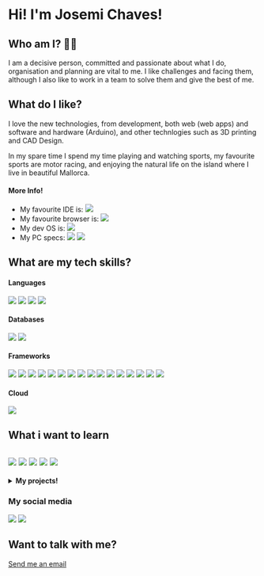 # Hi! I'm Josemi Chaves!

## Who am I? 🧑‍💻  
I am a decisive person, committed and passionate about what I do, organisation and planning are vital to me. I like challenges and facing them, although I also like to work in a team to solve them and give the best of me.

  
## What do I like?  
I love the new technologies, from development, both web (web apps) and software and hardware (Arduino), and other technlogies such as 3D printing and CAD Design.  
  
In my spare time I spend my time playing and watching sports, my favourite sports are motor racing, and enjoying the natural life on the island where I live in beautiful Mallorca.

#### More Info!

- My favourite IDE is: <img src="https://img.shields.io/badge/Visual_Studio_Code-0078D4?style=for-the-badge&logo=visual%20studio%20code&logoColor=white" />
- My favourite browser is: <img src="https://img.shields.io/badge/Google_chrome-4285F4?style=for-the-badge&logo=Google-chrome&logoColor=white" />
- My dev OS is: <img src="https://img.shields.io/badge/Ubuntu-E95420?style=for-the-badge&logo=ubuntu&logoColor=white" />
- My PC specs: <img src="https://img.shields.io/badge/AMD-Ryzen_5_1600X-ED1C24?style=for-the-badge&logo=amd&logoColor=white" /> <img src="https://img.shields.io/badge/NVIDIA-GTX1060-76B900?style=for-the-badge&logo=nvidia&logoColor=white" />


## What are my tech skills?

#### Languages
<img src="https://img.shields.io/badge/HTML5-E34F26?style=for-the-badge&logo=html5&logoColor=white" /> <img src="https://img.shields.io/badge/CSS3-1572B6?style=for-the-badge&logo=css3&logoColor=white" /> <img src="https://img.shields.io/badge/JavaScript-F7DF1E?style=for-the-badge&logo=javascript&logoColor=black" /> <img src="https://img.shields.io/badge/TypeScript-007ACC?style=for-the-badge&logo=typescript&logoColor=white" />

#### Databases
<img src="https://img.shields.io/badge/PostgreSQL-316192?style=for-the-badge&logo=postgresql&logoColor=white" /> <img src="https://img.shields.io/badge/MongoDB-4EA94B?style=for-the-badge&logo=mongodb&logoColor=white" />

#### Frameworks
<img src="https://img.shields.io/badge/Node.js-339933?style=for-the-badge&logo=nodedotjs&logoColor=white" />  <img src="https://img.shields.io/badge/npm-CB3837?style=for-the-badge&logo=npm&logoColor=white" /> <img src="https://img.shields.io/badge/Yarn-2C8EBB?style=for-the-badge&logo=yarn&logoColor=white" /> <img src="https://img.shields.io/badge/Jest-C21325?style=for-the-badge&logo=jest&logoColor=white" /> <img src="https://img.shields.io/badge/Express.js-000000?style=for-the-badge&logo=express&logoColor=white" /> <img src="https://img.shields.io/badge/Sass-CC6699?style=for-the-badge&logo=sass&logoColor=white" /> <img src="https://img.shields.io/badge/React-20232A?style=for-the-badge&logo=react&logoColor=61DAFB" /> <img src="https://img.shields.io/badge/Bootstrap-563D7C?style=for-the-badge&logo=bootstrap&logoColor=white" /> <img src="https://img.shields.io/badge/React_Router-CA4245?style=for-the-badge&logo=react-router&logoColor=white" /> <img src="https://img.shields.io/badge/GraphQl-E10098?style=for-the-badge&logo=graphql&logoColor=white" /> <img src="https://img.shields.io/badge/Docker-2CA5E0?style=for-the-badge&logo=docker&logoColor=white" /> <img src="https://img.shields.io/badge/next.js-000000?style=for-the-badge&logo=nextdotjs&logoColor=white" /> <img src="https://img.shields.io/badge/Git-F05032?style=for-the-badge&logo=git&logoColor=white" /> <img src="https://img.shields.io/badge/Postman-FF6C37?style=for-the-badge&logo=Postman&logoColor=white" /> <img src="https://img.shields.io/badge/Nginx-009639?style=for-the-badge&logo=nginx&logoColor=white" /> <img src="https://img.shields.io/badge/-materialize--css-ff69b4?style=for-the-badge&logo=materialize--css&logoColor=white" />

#### Cloud
<img src="https://img.shields.io/badge/Heroku-430098?style=for-the-badge&logo=heroku&logoColor=white" />

## What i want to learn
<img src="https://img.shields.io/badge/Python-FFD43B?style=for-the-badge&logo=python&logoColor=darkgreen" /> <img src="https://img.shields.io/badge/Vue.js-35495E?style=for-the-badge&logo=vuedotjs&logoColor=4FC08D" /> <img src="https://img.shields.io/badge/AngularJS-E23237?style=for-the-badge&logo=angularjs&logoColor=white" /> <img src="https://img.shields.io/badge/Electron-2B2E3A?style=for-the-badge&logo=electron&logoColor=9FEAF9" /> <img src="https://img.shields.io/badge/React_Native-20232A?style=for-the-badge&logo=react&logoColor=61DAFB" />
---
<details>
	<summary><strong>My projects!</strong></summary>

<details>
<summary> **Feel Menorca** <img src="https://img.shields.io/badge/TypeScript-007ACC?style=for-the-badge&logo=typescript&logoColor=white" /> <img src="https://img.shields.io/badge/MongoDB-4EA94B?style=for-the-badge&logo=mongodb&logoColor=white" /> <img src="https://img.shields.io/badge/Node.js-339933?style=for-the-badge&logo=nodedotjs&logoColor=white" />  <img src="https://img.shields.io/badge/React-20232A?style=for-the-badge&logo=react&logoColor=61DAFB" /> <img src="https://img.shields.io/badge/Bootstrap-563D7C?style=for-the-badge&logo=bootstrap&logoColor=white" /> <img src="https://img.shields.io/badge/GraphQl-E10098?style=for-the-badge&logo=graphql&logoColor=white" /> <img src="https://img.shields.io/badge/Docker-2CA5E0?style=for-the-badge&logo=docker&logoColor=white" /> <img src="https://img.shields.io/badge/next.js-000000?style=for-the-badge&logo=nextdotjs&logoColor=white" /> <img src="https://img.shields.io/badge/Heroku-430098?style=for-the-badge&logo=heroku&logoColor=white" /></summary>
- *What is Feel Menorca?*
	- Feel Menorca is an app where you can rent a kayak in different beaches of Menorca,
this app works with a front-end, back-end and a database, also have integrated an
email micro service and a payment gateway.
- *Links*
  	- [GitHub Repo](https://github.com/JosemiChaves9/Feel-Menorca)
  	- [Online version](https://protected-peak-68735.herokuapp.com/) (still in testing)
    </details>

<details>
<summary> **Drone Tracker** <img src="https://img.shields.io/badge/TypeScript-007ACC?style=for-the-badge&logo=typescript&logoColor=white" /> <img src="https://img.shields.io/badge/PostgreSQL-316192?style=for-the-badge&logo=postgresql&logoColor=white" /> <img src="https://img.shields.io/badge/Node.js-339933?style=for-the-badge&logo=nodedotjs&logoColor=white" /> <img src="https://img.shields.io/badge/Express.js-000000?style=for-the-badge&logo=express&logoColor=white" /> <img src="https://img.shields.io/badge/Sass-CC6699?style=for-the-badge&logo=sass&logoColor=white" /> <img src="https://img.shields.io/badge/React-20232A?style=for-the-badge&logo=react&logoColor=61DAFB" /> <img src="https://img.shields.io/badge/Bootstrap-563D7C?style=for-the-badge&logo=bootstrap&logoColor=white" /> <img src="https://img.shields.io/badge/React_Router-CA4245?style=for-the-badge&logo=react-router&logoColor=white" /> <img src="https://img.shields.io/badge/Docker-2CA5E0?style=for-the-badge&logo=docker&logoColor=white" /> <img src="https://img.shields.io/badge/Nginx-009639?style=for-the-badge&logo=nginx&logoColor=white" /> </summary>
- *What is Drone Tracker?*
	- Drone tracker is an app to a business of delivery be able to control his drones, sen-
	ding them to a new delivery, and watch his data in real time.
- *Links*
	- [Github Repo](https://github.com/JosemiChaves9/drone-tracker)
	- [Online Version](#)
</details>

<details> 
<summary>**Taskia** <img src="https://img.shields.io/badge/TypeScript-007ACC?style=for-the-badge&logo=typescript&logoColor=white" /> <img src="https://img.shields.io/badge/MongoDB-4EA94B?style=for-the-badge&logo=mongodb&logoColor=white" /> <img src="https://img.shields.io/badge/Node.js-339933?style=for-the-badge&logo=nodedotjs&logoColor=white" /> <img src="https://img.shields.io/badge/Sass-CC6699?style=for-the-badge&logo=sass&logoColor=white" /> <img src="https://img.shields.io/badge/React-20232A?style=for-the-badge&logo=react&logoColor=61DAFB" /> <img src="https://img.shields.io/badge/Bootstrap-563D7C?style=for-the-badge&logo=bootstrap&logoColor=white" /> <img src="https://img.shields.io/badge/React_Router-CA4245?style=for-the-badge&logo=react-router&logoColor=white" /> <img src="https://img.shields.io/badge/GraphQl-E10098?style=for-the-badge&logo=graphql&logoColor=white" /> <img src="https://img.shields.io/badge/-materialize--css-ff69b4?style=for-the-badge&logo=materialize--css&logoColor=white" /></summary>
- *What is Taskia?*
	- A simple to-do progressive web app, that allow us to register with it, and be able to share our
	projects with others, and view the changes in this shared project in real time.
- *Links*
	- [Github Repo](https://github.com/JosemiChaves9/taskia)
    - [Online Version](#)

</details>

<details>
<summary> **React Tree Component** <img src="https://img.shields.io/badge/TypeScript-007ACC?style=for-the-badge&logo=typescript&logoColor=white" /> <img src="https://img.shields.io/badge/npm-CB3837?style=for-the-badge&logo=npm&logoColor=white" /> <img src="https://img.shields.io/badge/Jest-C21325?style=for-the-badge&logo=jest&logoColor=white" /> <img src="https://img.shields.io/badge/Sass-CC6699?style=for-the-badge&logo=sass&logoColor=white" /> <img src="https://img.shields.io/badge/React-20232A?style=for-the-badge&logo=react&logoColor=61DAFB" /> </summary>
- *What is the React Tree Component?*
	- This Mallorca Bootcamp challenge consists in creating a component that will render
a tree, this tree should be infinite, and will accept data from the user, so it’s reusable.
In this challenge I’ve used a Recursivity pattern to be able to call the main component
the necessary times. This component was developed in StoryBook that allows to
develop a single component in time. This component also has a unit testing implemented and it’s uploaded to NPM so everyone can use it. 
- *Links*
	- [GitHub Repo](https://github.com/JosemiChaves9/react-tree-component)
	- [online Version](https://josemichaves9.github.io/react-tree-component/)
    </details>

<details>
<summary> **Smoothie Recomendation** <img src="https://img.shields.io/badge/HTML5-E34F26?style=for-the-badge&logo=html5&logoColor=white" /> <img src="https://img.shields.io/badge/CSS3-1572B6?style=for-the-badge&logo=css3&logoColor=white" /> <img src="https://img.shields.io/badge/JavaScript-F7DF1E?style=for-the-badge&logo=javascript&logoColor=black"></summary>
-- *What is Smoothie Recommendation?*
The first challenge, consists of a page that will recommend your perfect smoothie based on a
neural network, This challenge will only use JavaScript to interact with the DOM.
-- *Technologies used in Smoothie Recommendation*
</details>
</details>

### My social media
<a href="https://twitter.com/Dev_Josemi"> <img src="https://img.shields.io/badge/Twitter-1DA1F2?style=for-the-badge&logo=twitter&logoColor=white" /></a> <a href="https://www.linkedin.com/in/josemichaves/" > <img src="	https://img.shields.io/badge/LinkedIn-0077B5?style=for-the-badge&logo=linkedin&logoColor=white" /></a>

## Want to talk with me?
<a href="mailto:josemichaves@protonmail.com">Send me an email</a>
